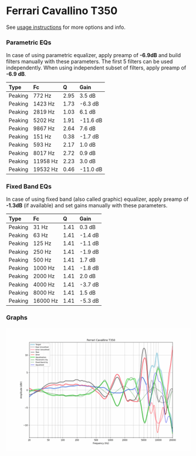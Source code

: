 # Ferrari Cavallino T350
See [usage instructions](https://github.com/jaakkopasanen/AutoEq#usage) for more options and info.

### Parametric EQs
In case of using parametric equalizer, apply preamp of **-6.9dB** and build filters manually
with these parameters. The first 5 filters can be used independently.
When using independent subset of filters, apply preamp of **-6.9 dB**.

| Type    | Fc       |    Q | Gain     |
|:--------|:---------|:-----|:---------|
| Peaking | 772 Hz   | 2.95 | 3.5 dB   |
| Peaking | 1423 Hz  | 1.73 | -6.3 dB  |
| Peaking | 2819 Hz  | 1.03 | 6.1 dB   |
| Peaking | 5202 Hz  | 1.91 | -11.6 dB |
| Peaking | 9867 Hz  | 2.64 | 7.6 dB   |
| Peaking | 151 Hz   | 0.38 | -1.7 dB  |
| Peaking | 593 Hz   | 2.17 | 1.0 dB   |
| Peaking | 8017 Hz  | 2.72 | 0.9 dB   |
| Peaking | 11958 Hz | 2.23 | 3.0 dB   |
| Peaking | 19532 Hz | 0.46 | -11.0 dB |

### Fixed Band EQs
In case of using fixed band (also called graphic) equalizer, apply preamp of **-1.3dB**
(if available) and set gains manually with these parameters.

| Type    | Fc       |    Q | Gain    |
|:--------|:---------|:-----|:--------|
| Peaking | 31 Hz    | 1.41 | 0.3 dB  |
| Peaking | 63 Hz    | 1.41 | -1.4 dB |
| Peaking | 125 Hz   | 1.41 | -1.1 dB |
| Peaking | 250 Hz   | 1.41 | -1.9 dB |
| Peaking | 500 Hz   | 1.41 | 1.7 dB  |
| Peaking | 1000 Hz  | 1.41 | -1.8 dB |
| Peaking | 2000 Hz  | 1.41 | 2.0 dB  |
| Peaking | 4000 Hz  | 1.41 | -3.7 dB |
| Peaking | 8000 Hz  | 1.41 | 1.5 dB  |
| Peaking | 16000 Hz | 1.41 | -5.3 dB |

### Graphs
![](./Ferrari%20Cavallino%20T350.png)
